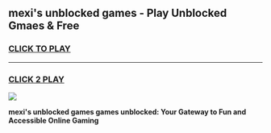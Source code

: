 
## mexi's unblocked games - Play Unblocked Gmaes & Free
<h3>
<a href="https://premium.freeplayer.one?title=mexi's_unblocked_games&ref=20F">CLICK TO PLAY</a></h3>
<hr>

<h3>
<a href="https://premium.freeplayer.one?title=mexi's_unblocked_games&ref=20F">CLICK 2 PLAY</a>
  
</h3>

<a href="https://premium.freeplayer.one?title=mexi's_unblocked_games&ref=20F/"><img src="https://clearcache.store/games.png"></a>


**mexi's unblocked games games unblocked: Your Gateway to Fun and Accessible Online Gaming**
